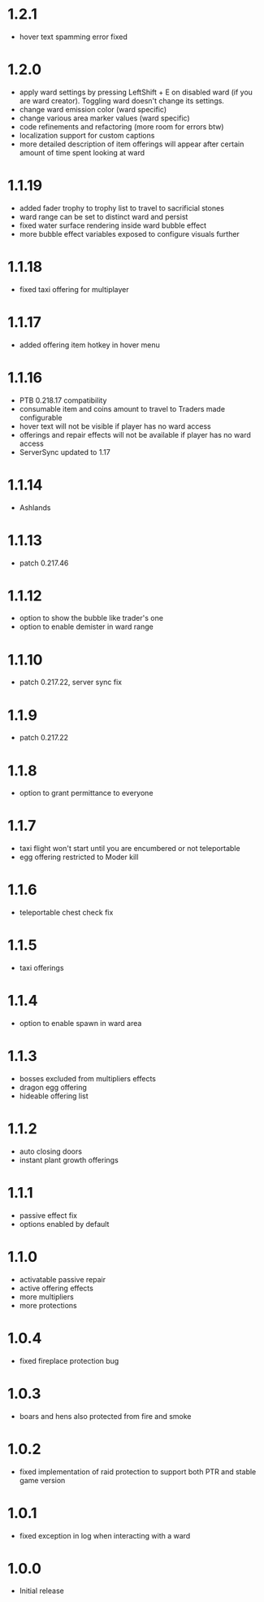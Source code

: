 # 1.2.1
* hover text spamming error fixed

# 1.2.0
* apply ward settings by pressing LeftShift + E on disabled ward (if you are ward creator). Toggling ward doesn't change its settings.
* change ward emission color (ward specific)
* change various area marker values (ward specific)
* code refinements and refactoring (more room for errors btw)
* localization support for custom captions
* more detailed description of item offerings will appear after certain amount of time spent looking at ward

# 1.1.19
* added fader trophy to trophy list to travel to sacrificial stones
* ward range can be set to distinct ward and persist
* fixed water surface rendering inside ward bubble effect
* more bubble effect variables exposed to configure visuals further

# 1.1.18
* fixed taxi offering for multiplayer

# 1.1.17
* added offering item hotkey in hover menu

# 1.1.16
* PTB 0.218.17 compatibility
* consumable item and coins amount to travel to Traders made configurable
* hover text will not be visible if player has no ward access
* offerings and repair effects will not be available if player has no ward access
* ServerSync updated to 1.17

# 1.1.14
* Ashlands

# 1.1.13
* patch 0.217.46

# 1.1.12
* option to show the bubble like trader's one
* option to enable demister in ward range

# 1.1.10
* patch 0.217.22, server sync fix

# 1.1.9
* patch 0.217.22

# 1.1.8
* option to grant permittance to everyone

# 1.1.7
* taxi flight won't start until you are encumbered or not teleportable
* egg offering restricted to Moder kill

# 1.1.6
* teleportable chest check fix

# 1.1.5
* taxi offerings

# 1.1.4
* option to enable spawn in ward area

# 1.1.3
* bosses excluded from multipliers effects
* dragon egg offering
* hideable offering list

# 1.1.2
* auto closing doors
* instant plant growth offerings

# 1.1.1
* passive effect fix
* options enabled by default

# 1.1.0
* activatable passive repair
* active offering effects
* more multipliers
* more protections

# 1.0.4
* fixed fireplace protection bug

# 1.0.3
* boars and hens also protected from fire and smoke

# 1.0.2
* fixed implementation of raid protection to support both PTR and stable game version

# 1.0.1
* fixed exception in log when interacting with a ward

# 1.0.0
* Initial release